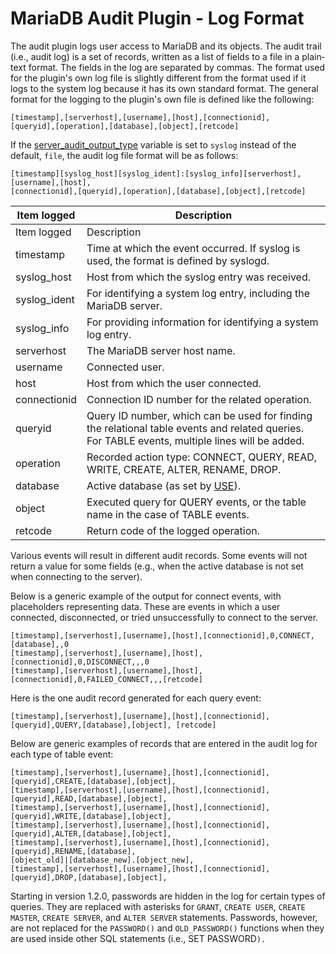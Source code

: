 # MariaDB Audit Plugin - Log Format

The audit plugin logs user access to MariaDB and its objects. The audit trail (i.e., audit log) is a set of records, written as a list of fields to a file in a plain‐text format. The fields in the log are separated by commas. The format used for the plugin's own log file is slightly different from the format used if it logs to the system log because it has its own standard format. The general format for the logging to the plugin's own file is defined like the following:

```
[timestamp],[serverhost],[username],[host],[connectionid],
[queryid],[operation],[database],[object],[retcode]
```

If the [server_audit_output_type](/en/server_audit-system-variables/#server_audit_output_type) variable is set to `syslog` instead of the default, `file`, the audit log file format will be as follows:

```
[timestamp][syslog_host][syslog_ident]:[syslog_info][serverhost],[username],[host],
[connectionid],[queryid],[operation],[database],[object],[retcode]
```

| Item logged | Description |
| --- | --- |
| Item logged | Description |
| timestamp | Time at which the event occurred. If syslog is used, the format is defined by syslogd. |
| syslog_host | Host from which the syslog entry was received. |
| syslog_ident | For identifying a system log entry, including the MariaDB server. |
| syslog_info | For providing information for identifying a system log entry. |
| serverhost | The MariaDB server host name. |
| username | Connected user. |
| host | Host from which the user connected. |
| connectionid | Connection ID number for the related operation. |
| queryid | Query ID number, which can be used for finding the relational table events and related queries. For TABLE events, multiple lines will be added. |
| operation | Recorded action type: CONNECT, QUERY, READ, WRITE, CREATE, ALTER, RENAME, DROP. |
| database | Active database (as set by [USE](../../../security/user-account-management/user-password-expiry.md)). |
| object | Executed query for QUERY events, or the table name in the case of TABLE events. |
| retcode | Return code of the logged operation. |

Various events will result in different audit records. Some events will not return a value for some fields (e.g., when the active database is not set when connecting to the server).

Below is a generic example of the output for connect events, with placeholders representing data. These are events in which a user connected, disconnected, or tried unsuccessfully to connect to the server.

```
[timestamp],[serverhost],[username],[host],[connectionid],0,CONNECT,[database],,0 
[timestamp],[serverhost],[username],[host],[connectionid],0,DISCONNECT,,,0 
[timestamp],[serverhost],[username],[host],[connectionid],0,FAILED_CONNECT,,,[retcode]
```

Here is the one audit record generated for each query event:

```
[timestamp],[serverhost],[username],[host],[connectionid],[queryid],QUERY,[database],[object], [retcode]
```

Below are generic examples of records that are entered in the audit log for each type of table event:

```
[timestamp],[serverhost],[username],[host],[connectionid],[queryid],CREATE,[database],[object], 
[timestamp],[serverhost],[username],[host],[connectionid],[queryid],READ,[database],[object], 
[timestamp],[serverhost],[username],[host],[connectionid],[queryid],WRITE,[database],[object], 
[timestamp],[serverhost],[username],[host],[connectionid],[queryid],ALTER,[database],[object], 
[timestamp],[serverhost],[username],[host],[connectionid],[queryid],RENAME,[database], 
[object_old]|[database_new].[object_new], 
[timestamp],[serverhost],[username],[host],[connectionid],[queryid],DROP,[database],[object],
```

Starting in version 1.2.0, passwords are hidden in the log for certain types of queries. They are replaced with asterisks for `GRANT`, `CREATE USER`, `CREATE MASTER`, `CREATE SERVER`, and `ALTER SERVER` statements. Passwords, however, are not replaced for the `PASSWORD()` and `OLD_PASSWORD()` functions when they are used inside other SQL statements (i.e., SET PASSWORD`).`
